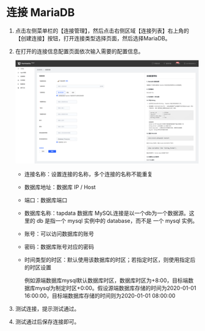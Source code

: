 # 连接 MariaDB

1. 点击左侧菜单栏的【连接管理】，然后点击右侧区域【连接列表】右上角的【创建连接】按钮，打开连接类型选择页面，然后选择MariaDB。

2. 在打开的连接信息配置页面依次输入需要的配置信息。

   ![](../../images/connect_mariadb.png)

   * 连接名称：设置连接的名称，多个连接的名称不能重复

   * 数据库地址：数据库 IP / Host

   * 端口：数据库端口

   * 数据库名称：tapdata 数据库 MySQL连接是以一个db为一个数据源。这里的 db 是指一个 mysql 实例中的 database，而不是 一个 mysql 实例。

   * 账号：可以访问数据库的账号

   * 密码：数据库账号对应的密码

   * 时间类型的时区：默认使用该数据库的时区；若指定时区，则使用指定后的时区设置

     例如源端数据库mysql默认数据库时区，数据库时区为+8:00，目标端数据库mysql为制定时区+0:00。假设源端数据库存储的时间为2020-01-01 16:00:00，目标端数据库存储的时间则为2020-01-01 08:00:00

3. 测试连接，提示测试通过。

4. 测试通过后保存连接即可。